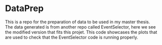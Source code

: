 # DataPrep
This is a repo for the preparation of data to be used in my master thesis.
The data generated is from another repo called EventSelector, here we see the modified version that fits this projet. This code showcases the plots that are used to check that the EventSelector code is running properly.